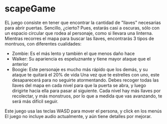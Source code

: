 # scapeGame

EL juego consiste en tener que encontrar la cantidad de "llaves" necesarias para abrir puertas.
Sencillo, ¿cierto? Pues, estarás casi a oscuras, sólo con un espacio circular que rodea al personaje, como si llevara una linterna. Mientras recorres el mapa para buscar las llaves, encontrarás 3 tipos de montruos, con diferentes cualidades:
- Zombie: Es el más lento y también el que menos daño hace
- Walker: Su apariencia es espeluznante y tiene mayor ataque que el anterior
- Boogie: Este personaje es mucho más rápido que los demás, y su ataque te quitará el 20% de vida
Una vez que te estrelles con uno, este desaparecerá para no seguirte atormentando.
Debes recoger todas las llaves del mapa en cada nivel para que la puerta se abra, y luego dirigirte hacia ella para pasar al siguiente.
Cada nivel hay más llaves por recolectar, y más monstruos, por lo que a medida que vas avanzando, te será más difícil seguir.

Este juego usa las teclas WASD para mover el persona, y click en los menús
El juego no incluye audio actualmente, y aún tiene detalles por mejorar.
